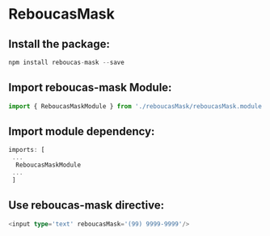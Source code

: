 # ReboucasMask


## Install the package: 
 ```javascript
 npm install reboucas-mask --save
 ```

## Import reboucas-mask Module:
  ```typescript
  import { ReboucasMaskModule } from './reboucasMask/reboucasMask.module';
  ```

## Import module dependency:
  ```typescript
  imports: [
   ...
    ReboucasMaskModule
   ...
   ]
   ```

## Use reboucas-mask directive:

 ```typescript
 <input type='text' reboucasMask='(99) 9999-9999'/>
 ```